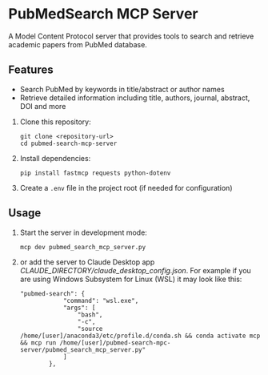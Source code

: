 # PubMedSearch MCP Server

A Model Content Protocol server that provides tools to search and retrieve academic papers from PubMed database.

## Features

- Search PubMed by keywords in title/abstract or author names
- Retrieve detailed information including title, authors, journal, abstract, DOI and more

1. Clone this repository:
   ```
   git clone <repository-url>
   cd pubmed-search-mcp-server
   ```

2. Install dependencies:
   ```
   pip install fastmcp requests python-dotenv
   ```

3. Create a `.env` file in the project root (if needed for configuration)

## Usage

1. Start the server in development mode:
   ```
   mcp dev pubmed_search_mcp_server.py
   ```

2. or add the server to Claude Desktop app *CLAUDE_DIRECTORY/claude_desktop_config.json*. For example if you are using Windows Subsystem for Linux (WSL) it may look like this:

   ```
   "pubmed-search": {
               "command": "wsl.exe",
               "args": [
                   "bash",
                   "-c",
                   "source /home/[user]/anaconda3/etc/profile.d/conda.sh && conda activate mcp && mcp run /home/[user]/pubmed-search-mpc-server/pubmed_search_mcp_server.py"
               ]
           },
   ```


